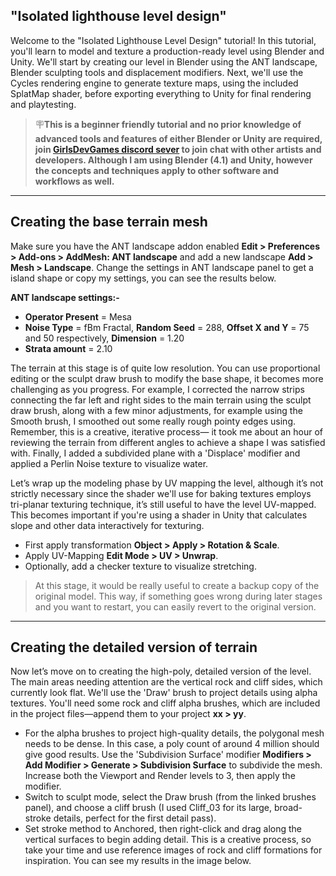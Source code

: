 ## "Isolated lighthouse level design"

Welcome to the "Isolated Lighthouse Level Design" tutorial! In this tutorial, you'll learn to model and texture a production-ready level using Blender and Unity. We'll start by creating our level in Blender using the ANT landscape, Blender sculpting tools and displacement modifiers. Next, we'll use the Cycles rendering engine to generate texture maps, using the included SplatMap shader, before exporting everything to Unity for final rendering and playtesting.

> 🪧**This is a beginner friendly tutorial and no prior knowledge of advanced tools and features of either Blender or Unity are required, join [GirlsDevGames discord sever](https://discord.com/invite/WZ3GZCvVtg) to join chat with other artists and developers. Although I am using Blender (4.1) and Unity, however the concepts and techniques apply to other software and workflows as well.**

***

## Creating the base terrain mesh

Make sure you have the ANT landscape addon enabled **Edit > Preferences > Add-ons > AddMesh: ANT landscape** and add a new landscape **Add > Mesh > Landscape**. Change the settings in ANT landscape panel to get a island shape or copy my settings, you can see the results below.  

**ANT landscape settings:-**
- **Operator Present** = Mesa  
- **Noise Type** = fBm Fractal, **Random Seed** = 288, **Offset X and Y** = 75 and 50 respectively, **Dimension** = 1.20
- **Strata amount** = 2.10

The terrain at this stage is of quite low resolution. You can use proportional editing or the sculpt draw brush to modify the base shape, it becomes more challenging as you progress. For example, I corrected the narrow strips connecting the far left and right sides to the main terrain using the sculpt draw brush, along with a few minor adjustments, for example using the Smooth brush, I smoothed out some really rough pointy edges using. Remember, this is a creative, iterative process— it took me about an hour of reviewing the terrain from different angles to achieve a shape I was satisfied with. Finally, I added a subdivided plane with a 'Displace' modifier and applied a Perlin Noise texture to visualize water.

Let’s wrap up the modeling phase by UV mapping the level, although it’s not strictly necessary since the shader we'll use for baking textures employs tri-planar texturing technique, it’s still useful to have the level UV-mapped. This becomes important if you're using a shader in Unity that calculates slope and other data interactively for texturing.
- First apply transformation **Object > Apply > Rotation & Scale**.
- Apply UV-Mapping **Edit Mode > UV > Unwrap**.
- Optionally, add a checker texture to visualize stretching.


> At this stage, it would be really useful to create a backup copy of the original model. This way, if something goes wrong during later stages and you want to restart, you can easily revert to the original version.

***

## Creating the detailed version of terrain

Now let’s move on to creating the high-poly, detailed version of the level. The main areas needing attention are the vertical rock and cliff sides, which currently look flat. We'll use the 'Draw' brush to project details using alpha textures. You'll need some rock and cliff alpha brushes, which are included in the project files—append them to your project **xx > yy**.

- For the alpha brushes to project high-quality details, the polygonal mesh needs to be dense. In this case, a poly count of around 4 million should give good results. Use the 'Subdivision Surface' modifier **Modifiers > Add Modifier > Generate > Subdivision Surface** to subdivide the mesh. Increase both the Viewport and Render levels to 3, then apply the modifier.
-  Switch to sculpt mode, select the Draw brush (from the linked brushes panel), and choose a cliff brush (I used Cliff_03 for its large, broad-stroke details, perfect for the first detail pass).
- Set stroke method to Anchored, then right-click and drag along the vertical surfaces to begin adding detail. This is a creative process, so take your time and use reference images of rock and cliff formations for inspiration. You can see my results in the image below.



